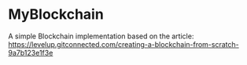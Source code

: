 # MyBlockchain

A simple Blockchain implementation based on the article:
https://levelup.gitconnected.com/creating-a-blockchain-from-scratch-9a7b123e1f3e
